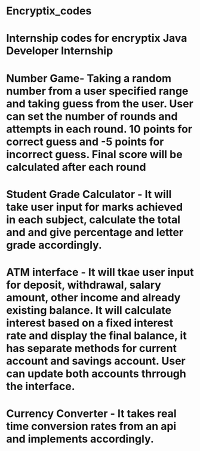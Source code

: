 # Encryptix_codes
# Internship codes for encryptix Java Developer Internship
# Number Game- Taking a random number from a user specified range and taking guess from the user. User can set the number of rounds and attempts in each round. 10 points for correct guess and -5 points for incorrect guess. Final score will be calculated after each round

# Student Grade Calculator - It will take user input for marks achieved in each subject, calculate the total and and give percentage and letter grade accordingly.

# ATM interface - It will tkae user input for deposit, withdrawal, salary amount, other income and already existing balance. It will calculate interest based on a fixed interest rate and display the final balance, it has separate methods for current account and savings account. User can update both accounts thrrough the interface.

# Currency Converter - It takes real time conversion rates from an api and implements accordingly.
